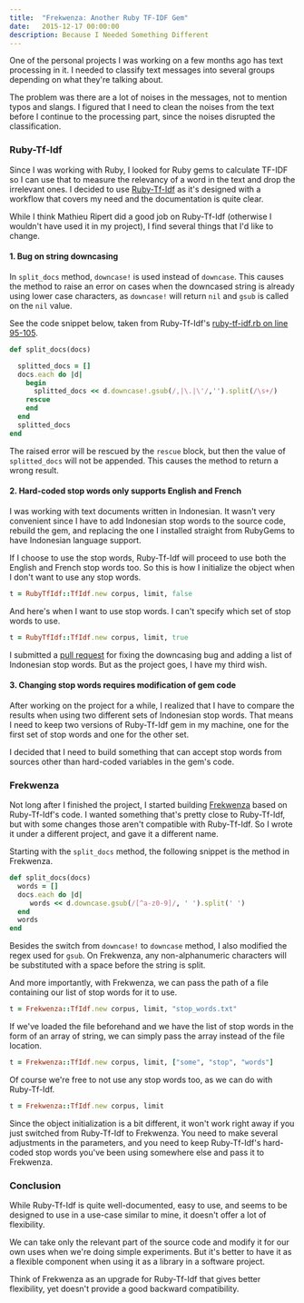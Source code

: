 ```yaml
---
title:  "Frekwenza: Another Ruby TF-IDF Gem"
date:   2015-12-17 00:00:00
description: Because I Needed Something Different
---
```


One of the personal projects I was working on a few months ago has text processing in it. I needed to classify text messages into several groups depending on what they're talking about.

The problem was there are a lot of noises in the messages, not to mention typos and slangs. I figured that I need to clean the noises from the text before I continue to the processing part, since the noises disrupted the classification.

### Ruby-Tf-Idf

Since I was working with Ruby, I looked for Ruby gems to calculate TF-IDF so I can use that to measure the relevancy of a word in the text and drop the irrelevant ones. I decided to use [Ruby-Tf-Idf](https://github.com/mathieuripert/ruby-tf-idf/) as it's designed with a workflow that covers my need and the documentation is quite clear.

While I think Mathieu Ripert did a good job on Ruby-Tf-Idf (otherwise I wouldn't have used it in my project), I find several things that I'd like to change.

#### 1. Bug on string downcasing

In `split_docs` method, `downcase!` is used instead of `downcase`. This causes the method to raise an error on cases when the downcased string is already using lower case characters, as `downcase!` will return `nil` and `gsub` is called on the `nil` value.

See the code snippet below, taken from Ruby-Tf-Idf's [ruby-tf-idf.rb on line 95-105](https://github.com/mathieuripert/ruby-tf-idf/blob/master/lib/ruby-tf-idf.rb#L100).

~~~rb
def split_docs(docs)

  splitted_docs = []
  docs.each do |d|
    begin
      splitted_docs << d.downcase!.gsub(/,|\.|\'/,'').split(/\s+/)
    rescue
    end
  end
  splitted_docs
end
~~~

The raised error will be rescued by the `rescue` block, but then the value of `splitted_docs` will not be appended. This causes the method to return a wrong result.

#### 2. Hard-coded stop words only supports English and French

I was working with text documents written in Indonesian. It wasn't very convenient since I have to add Indonesian stop words to the source code, rebuild the gem, and replacing the one I installed straight from RubyGems to have Indonesian language support.

If I choose to use the stop words, Ruby-Tf-Idf will proceed to use both the English and French stop words too. So this is how I initialize the object when I don't want to use any stop words.

~~~rb
t = RubyTfIdf::TfIdf.new corpus, limit, false
~~~

And here's when I want to use stop words. I can't specify which set of stop words to use.

~~~rb
t = RubyTfIdf::TfIdf.new corpus, limit, true
~~~

I submitted a [pull request](https://github.com/mathieuripert/ruby-tf-idf/pull/1) for fixing the downcasing bug and adding a list of Indonesian stop words. But as the project goes, I have my third wish.

#### 3. Changing stop words requires modification of gem code

After working on the project for a while, I realized that I have to compare the results when using two different sets of Indonesian stop words. That means I need to keep two versions of Ruby-Tf-Idf gem in my machine, one for the first set of stop words and one for the other set.

I decided that I need to build something that can accept stop words from sources other than hard-coded variables in the gem's code.

### Frekwenza

Not long after I finished the project, I started building [Frekwenza](https://github.com/sdsdkkk/frekwenza) based on Ruby-Tf-Idf's code. I wanted something that's pretty close to Ruby-Tf-Idf, but with some changes those aren't compatible with Ruby-Tf-Idf. So I wrote it under a different project, and gave it a different name.

Starting with the `split_docs` method, the following snippet is the method in Frekwenza.

~~~rb
def split_docs(docs)
  words = []
  docs.each do |d|
     words << d.downcase.gsub(/[^a-z0-9]/, ' ').split(' ')
  end
  words
end
~~~

Besides the switch from `downcase!` to `downcase` method, I also modified the regex used for `gsub`. On Frekwenza, any non-alphanumeric characters will be substituted with a space before the string is split.

And more importantly, with Frekwenza, we can pass the path of a file containing our list of stop words for it to use.

~~~rb
t = Frekwenza::TfIdf.new corpus, limit, "stop_words.txt"
~~~

If we've loaded the file beforehand and we have the list of stop words in the form of an array of string, we can simply pass the array instead of the file location.

~~~rb
t = Frekwenza::TfIdf.new corpus, limit, ["some", "stop", "words"]
~~~

Of course we're free to not use any stop words too, as we can do with Ruby-Tf-Idf.

~~~rb
t = Frekwenza::TfIdf.new corpus, limit
~~~

Since the object initialization is a bit different, it won't work right away if you just switched from Ruby-Tf-Idf to Frekwenza. You need to make several adjustments in the parameters, and you need to keep Ruby-Tf-Idf's hard-coded stop words you've been using somewhere else and pass it to Frekwenza.

### Conclusion

While Ruby-Tf-Idf is quite well-documented, easy to use, and seems to be designed to use in a use-case similar to mine, it doesn't offer a lot of flexibility.

We can take only the relevant part of the source code and modify it for our own uses when we're doing simple experiments. But it's better to have it as a flexible component when using it as a library in a software project.

Think of Frekwenza as an upgrade for Ruby-Tf-Idf that gives better flexibility, yet doesn't provide a good backward compatibility.
